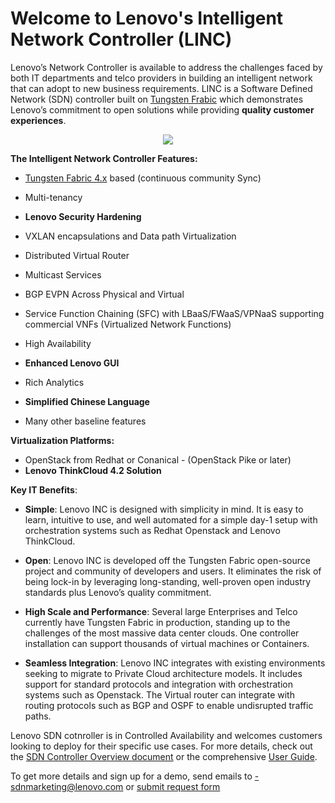 # Welcome to Lenovo's Intelligent Network Controller (LINC)

Lenovo’s Network Controller is available to address the challenges faced by both IT departments and telco providers in building an intelligent network that can adopt to new business requirements. LINC is a Software Defined Network (SDN) controller built on [Tungsten Frabic](https://tungsten.io/) which demonstrates Lenovo’s commitment to open solutions while providing __quality customer experiences__. 

<p align="center"> 
<img src="https://github.com/lenovo/thinkagile-network-controller/blob/master/tnc_system_architecture.PNG">
</p>

__The Intelligent Network Controller Features:__

* [Tungsten Fabric 4.x](https://tungsten.io/) based (continuous community Sync)
* Multi-tenancy
* __Lenovo Security Hardening__
* VXLAN encapsulations and Data path Virtualization
* Distributed Virtual Router 
* Multicast Services
* BGP EVPN Across Physical and Virtual
* Service Function Chaining (SFC) with LBaaS/FWaaS/VPNaaS supporting commercial VNFs (Virtualized Network Functions)
* High Availability
* __Enhanced Lenovo GUI__
* Rich Analytics
* __Simplified Chinese Language__

* Many other baseline features

__Virtualization Platforms:__

* OpenStack from Redhat or Conanical - (OpenStack Pike or later)
* __Lenovo ThinkCloud 4.2 Solution__ 

__Key IT Benefits__:

* __Simple__: Lenovo INC is designed with simplicity in mind. It is easy to learn, intuitive to use, and well automated for a simple day-1 setup with orchestration systems such as Redhat Openstack and Lenovo ThinkCloud.

* __Open__: Lenovo INC is developed off the Tungsten Fabric open-source project and community of developers and users. It eliminates the risk of being lock-in by leveraging long-standing, well-proven open industry standards plus Lenovo’s quality commitment.

* __High Scale and Performance__:  Several large Enterprises and Telco currently have Tungsten Fabric in production, standing up to the challenges of the most massive data center clouds. One controller installation can support thousands of virtual machines or Containers.

* __Seamless Integration__: Lenovo INC integrates with existing environments seeking to migrate to Private Cloud architecture models. It includes support for standard protocols and integration with orchestration systems such as Openstack. The Virtual router can integrate with routing protocols such as BGP and OSPF to enable undisrupted traffic paths.

Lenovo SDN cotnroller is in Controlled Availability and welcomes customers looking to deploy for their specific use cases. For more details, check out the [SDN Controller Overview document](https://lenovopress.com/lp0842-introduction-to-lenovo-thinkagile-network-controller) or the comprehensive [User Guide](https://github.com/lenovo/thinkagile-network-controller/blob/master/TNC_UG_1-0_Final.pdf).

To get more details and sign up for a demo, send emails to -sdnmarketing@lenovo.com or [submit request form](https://lenovosdncontroller.formstack.com/forms/lenovo_intelligent_network_controller)


